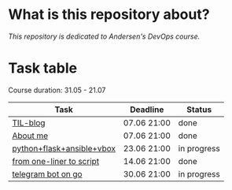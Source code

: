 # What is this repository about?
*This repository is dedicated to Andersen's DevOps course.*

# Task table
Course duration: 31.05 - 21.07

| Task  | Deadline |Status|
| ------------- | ------------- |---------|
| [TIL-blog](https://github.com/nastasyafedotovna/andersen-devops-course/tree/main/TIL)  | 07.06 21:00  | done |
| [About me](https://github.com/nastasyafedotovna/andersen-devops-course/tree/main/aboutMyself)| 07.06 21:00| done |
| [python+flask+ansible+vbox](https://github.com/nastasyafedotovna/andersen-devops-course/tree/main/ansible_task)  | 23.06 21:00|in progress|
| [from one-liner to script](https://github.com/nastasyafedotovna/andersen-devops-course/tree/main/netstat_script)  | 14.06 21:00|done|
| [telegram bot on go](https://github.com/nastasyafedotovna/andersen-devops-course/tree/main/go_gitbot)  | 30.06 21:00|in progress|
